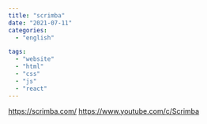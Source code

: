 ```yaml
---
title: "scrimba"
date: "2021-07-11"
categories:
  - "english"

tags:
  - "website"
  - "html"
  - "css"
  - "js"
  - "react"
---
```


https://scrimba.com/
https://www.youtube.com/c/Scrimba
